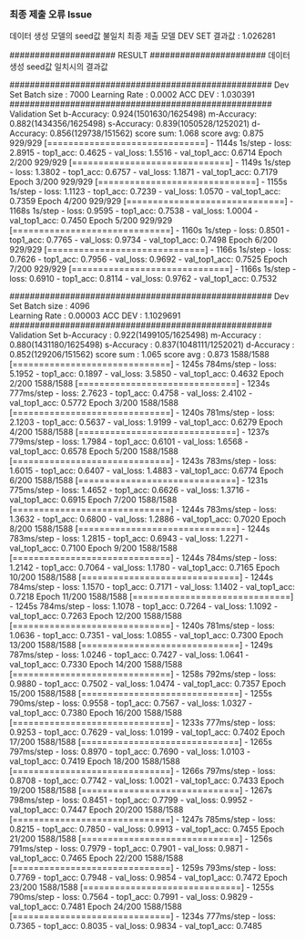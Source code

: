 ### 최종 제출 오류 Issue ### 
데이터 생성 모델의 seed값 불일치 최종 제출 모델 DEV SET 결과값  : 1.026281


##################### RESULT #######################
데이터 생성 seed값 일치시의 결과값

####################################################
Dev Set
Batch size 		: 7000
Learning Rate 	: 0.0002 
ACC DEV 		: 1.030391
####################################################
Validation Set
b-Accuracy: 0.924(1501630/1625498)
m-Accuracy: 0.882(1434356/1625498)
s-Accuracy: 0.839(1050528/1252021)
d-Accuracy: 0.856(129738/151562)
score sum: 1.068
score avg: 0.875
929/929 [==============================] - 1144s 1s/step - loss: 2.8915 - top1_acc: 0.4625 - val_loss: 1.5516 - val_top1_acc: 0.6714
Epoch 2/200
929/929 [==============================] - 1149s 1s/step - loss: 1.3802 - top1_acc: 0.6757 - val_loss: 1.1871 - val_top1_acc: 0.7179
Epoch 3/200
929/929 [==============================] - 1155s 1s/step - loss: 1.1123 - top1_acc: 0.7239 - val_loss: 1.0570 - val_top1_acc: 0.7359
Epoch 4/200
929/929 [==============================] - 1168s 1s/step - loss: 0.9595 - top1_acc: 0.7538 - val_loss: 1.0004 - val_top1_acc: 0.7450
Epoch 5/200
929/929 [==============================] - 1160s 1s/step - loss: 0.8501 - top1_acc: 0.7765 - val_loss: 0.9734 - val_top1_acc: 0.7498
Epoch 6/200
929/929 [==============================] - 1166s 1s/step - loss: 0.7626 - top1_acc: 0.7956 - val_loss: 0.9692 - val_top1_acc: 0.7525
Epoch 7/200
929/929 [==============================] - 1166s 1s/step - loss: 0.6910 - top1_acc: 0.8114 - val_loss: 0.9762 - val_top1_acc: 0.7532


####################################################
Dev Set
Batch size 		: 4096  
Learning Rate 	: 0.00003 
ACC DEV 		: 1.1029691
####################################################
Validation Set
b-Accuracy		: 0.922(1499105/1625498)
m-Accuracy		: 0.880(1431180/1625498)
s-Accuracy		: 0.837(1048111/1252021)
d-Accuracy		: 0.852(129206/151562)
score sum		: 1.065
score avg		: 0.873
1588/1588 [==============================] - 1245s 784ms/step - loss: 5.1952 - top1_acc: 0.1897 - val_loss: 3.5850 - val_top1_acc: 0.4632
Epoch 2/200
1588/1588 [==============================] - 1234s 777ms/step - loss: 2.7623 - top1_acc: 0.4758 - val_loss: 2.4102 - val_top1_acc: 0.5772
Epoch 3/200
1588/1588 [==============================] - 1240s 781ms/step - loss: 2.1203 - top1_acc: 0.5637 - val_loss: 1.9199 - val_top1_acc: 0.6279
Epoch 4/200
1588/1588 [==============================] - 1237s 779ms/step - loss: 1.7984 - top1_acc: 0.6101 - val_loss: 1.6568 - val_top1_acc: 0.6578
Epoch 5/200
1588/1588 [==============================] - 1243s 783ms/step - loss: 1.6015 - top1_acc: 0.6407 - val_loss: 1.4883 - val_top1_acc: 0.6774
Epoch 6/200
1588/1588 [==============================] - 1231s 775ms/step - loss: 1.4652 - top1_acc: 0.6626 - val_loss: 1.3716 - val_top1_acc: 0.6915
Epoch 7/200
1588/1588 [==============================] - 1244s 783ms/step - loss: 1.3632 - top1_acc: 0.6800 - val_loss: 1.2886 - val_top1_acc: 0.7020
Epoch 8/200
1588/1588 [==============================] - 1244s 783ms/step - loss: 1.2815 - top1_acc: 0.6943 - val_loss: 1.2271 - val_top1_acc: 0.7100
Epoch 9/200
1588/1588 [==============================] - 1244s 784ms/step - loss: 1.2142 - top1_acc: 0.7064 - val_loss: 1.1780 - val_top1_acc: 0.7165
Epoch 10/200
1588/1588 [==============================] - 1244s 784ms/step - loss: 1.1570 - top1_acc: 0.7171 - val_loss: 1.1402 - val_top1_acc: 0.7218
Epoch 11/200
1588/1588 [==============================] - 1245s 784ms/step - loss: 1.1078 - top1_acc: 0.7264 - val_loss: 1.1092 - val_top1_acc: 0.7263
Epoch 12/200
1588/1588 [==============================] - 1240s 781ms/step - loss: 1.0636 - top1_acc: 0.7351 - val_loss: 1.0855 - val_top1_acc: 0.7300
Epoch 13/200
1588/1588 [==============================] - 1249s 787ms/step - loss: 1.0246 - top1_acc: 0.7427 - val_loss: 1.0641 - val_top1_acc: 0.7330
Epoch 14/200
1588/1588 [==============================] - 1258s 792ms/step - loss: 0.9880 - top1_acc: 0.7502 - val_loss: 1.0474 - val_top1_acc: 0.7357
Epoch 15/200
1588/1588 [==============================] - 1255s 790ms/step - loss: 0.9558 - top1_acc: 0.7567 - val_loss: 1.0327 - val_top1_acc: 0.7380
Epoch 16/200
1588/1588 [==============================] - 1233s 777ms/step - loss: 0.9253 - top1_acc: 0.7629 - val_loss: 1.0199 - val_top1_acc: 0.7402
Epoch 17/200
1588/1588 [==============================] - 1265s 797ms/step - loss: 0.8970 - top1_acc: 0.7690 - val_loss: 1.0103 - val_top1_acc: 0.7419
Epoch 18/200
1588/1588 [==============================] - 1266s 797ms/step - loss: 0.8708 - top1_acc: 0.7742 - val_loss: 1.0021 - val_top1_acc: 0.7433
Epoch 19/200
1588/1588 [==============================] - 1267s 798ms/step - loss: 0.8451 - top1_acc: 0.7799 - val_loss: 0.9952 - val_top1_acc: 0.7447
Epoch 20/200
1588/1588 [==============================] - 1247s 785ms/step - loss: 0.8215 - top1_acc: 0.7850 - val_loss: 0.9913 - val_top1_acc: 0.7455
Epoch 21/200
1588/1588 [==============================] - 1256s 791ms/step - loss: 0.7979 - top1_acc: 0.7901 - val_loss: 0.9871 - val_top1_acc: 0.7465
Epoch 22/200
1588/1588 [==============================] - 1259s 793ms/step - loss: 0.7769 - top1_acc: 0.7948 - val_loss: 0.9854 - val_top1_acc: 0.7472
Epoch 23/200
1588/1588 [==============================] - 1255s 790ms/step - loss: 0.7564 - top1_acc: 0.7991 - val_loss: 0.9829 - val_top1_acc: 0.7481
Epoch 24/200
1588/1588 [==============================] - 1234s 777ms/step - loss: 0.7365 - top1_acc: 0.8035 - val_loss: 0.9834 - val_top1_acc: 0.7485
